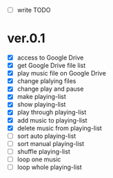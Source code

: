 - [ ] write TODO

# ver.0.1

- [x] access to Google Drive
- [x] get Google Drive file list
- [x] play music file on Google Drive
- [x] change plalying files
- [x] change play and pause
- [x] make playing-list
- [x] show playing-list
- [x] play through playing-list
- [x] add music to playing-list
- [x] delete music from playing-list
- [ ] sort auto playing-list
- [ ] sort manual playing-list
- [ ] shuffle playing-list
- [ ] loop one music
- [ ] loop whole playing-list
